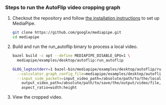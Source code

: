 ### Steps to run the AutoFlip video cropping graph

1.  Checkout the repository and follow
    [the installation instructions](https://github.com/google/mediapipe/blob/master/mediapipe/docs/install.md)
    to set up MediaPipe.

    ```bash
    git clone https://github.com/google/mediapipe.git
    cd mediapipe
    ```

2.  Build and run the run_autoflip binary to process a local video.

    ```bash
    bazel build -c opt --define MEDIAPIPE_DISABLE_GPU=1 \
      mediapipe/examples/desktop/autoflip:run_autoflip

    GLOG_logtostderr=1 bazel-bin/mediapipe/examples/desktop/autoflip/run_autoflip \
      --calculator_graph_config_file=mediapipe/examples/desktop/autoflip/autoflip_graph.pbtxt \
      --input_side_packets=input_video_path=/absolute/path/to/the/local/video/file,\
        output_video_path=/absolute/path/to/save/the/output/video/file,\
        aspect_ratio=width:height
    ```

3.  View the cropped video.
